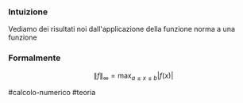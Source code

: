 ### Intuizione
Vediamo dei risultati noi dall'applicazione della funzione norma a una funzione 



### Formalmente
$$
\|f\|_\infty=\max_{a\leq x\leq b}|f(x)|
$$


#calcolo-numerico #teoria  